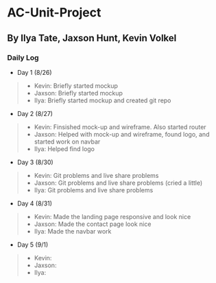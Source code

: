 # AC-Unit-Project

## By Ilya Tate, Jaxson Hunt, Kevin Volkel

### Daily Log
* Day 1 (8/26)
>* Kevin: Briefly started mockup 
>* Jaxson: Briefly started mockup
>* Ilya: Briefly started mockup and created git repo
* Day 2 (8/27)
>* Kevin: Finsished mock-up and wireframe. Also started router
>* Jaxson: Helped with mock-up and wireframe, found logo, and started work on navbar
>* Ilya: Helped find logo
* Day 3 (8/30)
>* Kevin: Git problems and live share problems
>* Jaxson: Git problems and live share problems (cried a little)
>* Ilya: Git problems and live share problems
* Day 4 (8/31)
>* Kevin: Made the landing page responsive and look nice
>* Jaxson: Made the contact page look nice
>* Ilya: Made the navbar work
* Day 5 (9/1)
>* Kevin:
>* Jaxson: 
>* Ilya: 